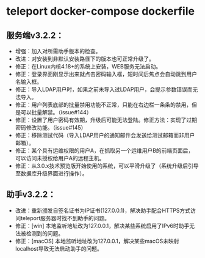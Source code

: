 # teleport docker-compose dockerfile

## 服务端v3.2.2：

- 增强：加入对所需助手版本的检查。
- 改进：对安装到非默认安装路径下的版本也可正常升级了。
- 修正：在Linux内核4.18+的系统上安装，WEB服务无法启动。
- 修正：登录界面刚显示出来就点击密码输入框，短时间后焦点会自动跳到用户名输入框。
- 修正：导入LDAP用户时，如果之前未导入过LDAP用户，会提示参数错误而无法导入。
- 修正：用户列表底部的批量禁用功能不正常，只能在右边栏一条条的禁用，但是可以批量解禁。（issue#144）
- 修正：设置了用户密码有效期，升级后可能无法登陆。修正方法：实现了过期密码修改功能。（issue#145）
- 修正：移除测试代码（导入LDAP用户的通知邮件会发送给测试邮箱而非用户邮箱）。
- 修正：某个具有运维权限的用户A，在抓取另一个运维用户B的前端页面后，可以访问未授权给用户A的远程主机。
- 修正：从3.0.x技术预览版开始使用的系统，可以平滑升级了（系统升级后引导至数据库升级界面进行操作）。

## 助手v3.2.2：

- 改进：重新颁发自签名证书为IP证书(127.0.0.1)，解决助手配合HTTPS方式访问teleport服务器时找不到助手的问题。
- 修正：[win] 本地监听地址改为127.0.0.1，解决某些系统启用了IPv6时助手无法被检测到的问题。
- 修正：[macOS] 本地监听地址改为127.0.0.1，解决某些macOS未映射localhost导致无法启动助手的问题。


